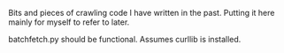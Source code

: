 Bits and pieces of crawling code I have written in the past.
Putting it here mainly for myself to refer to later.

batchfetch.py should be functional.
Assumes curllib is installed.
